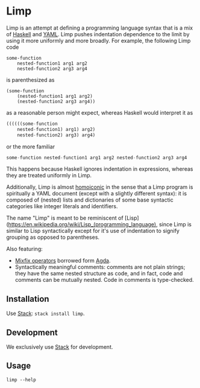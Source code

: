 # Limp

Limp is an attempt at defining a programming language syntax that is a mix of [Haskell](https://www.haskell.org) and [YAML](http://www.yaml.org). Limp pushes indentation dependence to the limit by using it more uniformly and more broadly. For example, the following Limp code
```limp
some-function
    nested-function1 arg1 arg2
    nested-function2 arg3 arg4
```
is parenthesized as
```limp
(some-function
    (nested-function1 arg1 arg2)
    (nested-function2 arg3 arg4))
```
as a reasonable person might expect, whereas Haskell would interpret it as
```haskell
((((((some-function
    nested-function1) arg1) arg2)
    nested-function2) arg3) arg4)
```
or the more familiar
```haskell
some-function nested-function1 arg1 arg2 nested-function2 arg3 arg4
```
This happens because Haskell ignores indentation in expressions, whereas they are treated uniformly in Limp.

Additionally, Limp is almost [homoiconic](https://en.wikipedia.org/wiki/Homoiconicity) in the sense that a Limp program is spiritually a YAML document (except with a slightly different syntax): it is composed of (nested) lists and dictionaries of some base syntactic categories like integer literals and identifiers.

The name "Limp" is meant to be reminiscent of [Lisp](https://en.wikipedia.org/wiki/Lisp_(programming_language), since Limp is similar to Lisp syntactically except for it's use of indentation to signify grouping as opposed to parentheses.

Also featuring:
* [Mixfix operators](http://agda.readthedocs.io/en/v2.5.2/language/mixfix-operators.html) borrowed form [Agda](http://wiki.portal.chalmers.se/agda/pmwiki.php).
* Syntactically meaningful comments: comments are not plain strings; they have the same nested structure as code, and in fact, code and comments can be mutually nested. Code in comments is type-checked.


## Installation

Use [Stack](https://docs.haskellstack.org): `stack install limp`.


## Development

We exclusively use [Stack](https://docs.haskellstack.org) for development.


## Usage

```
limp --help
```

